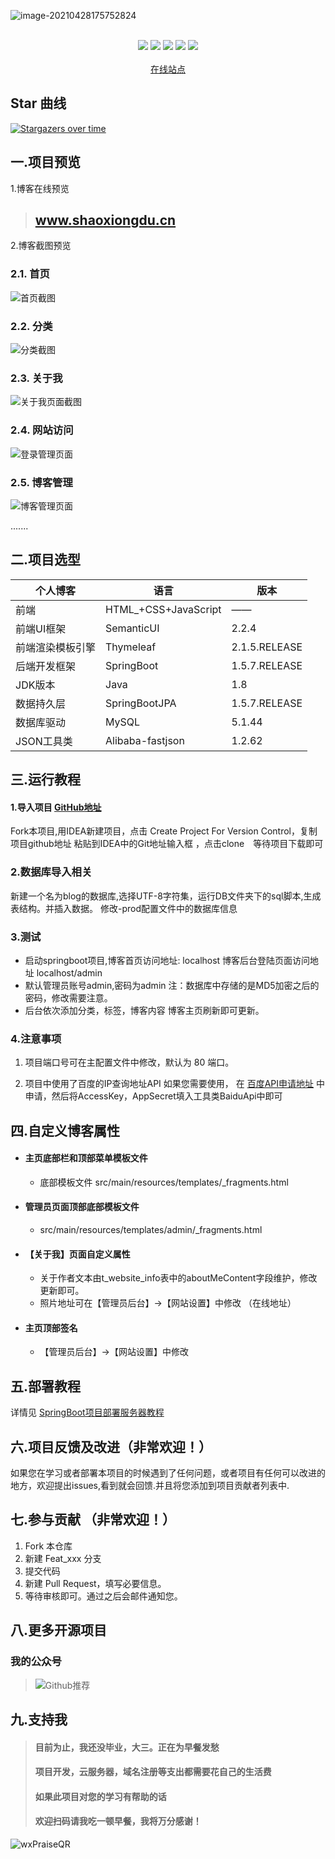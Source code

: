 ![image-20210428175752824](https://gitee.com/ShaoxiongDu/imageBed/raw/master/image-20210428175752824.png)

<br>
<div align="center">
    <img src="https://img.shields.io/badge/后端框架-SpringBoot-blue">
    <img src="https://img.shields.io/badge/数据源-SpringBootJPA-green">
    <img src="https://img.shields.io/badge/数据库-MySQL-orange">
    <img src="https://img.shields.io/badge/前端UI-SemanticUI-red">


  <img src="https://visitor-badge.glitch.me/badge?page_id=shaoxiongdu.JVMStudy" >
<br>
<br>
    <a href="https://shaoxiongdu.github.io/blog/" target="_blank">在线站点</a>
</div>

## Star 曲线
[![Stargazers over time](https://starchart.cc/shaoxiongdu/blog.svg)](https://github.com/shaoxiongdu/blog)

## 一.项目预览

 1.博客在线预览

>## <a href="http://www.shaoxiongdu.cn" target ="_blank" >www.shaoxiongdu.cn </a>

2.博客截图预览

### 2.1. 首页
![首页截图](https://gitee.com/ShaoxiongDu/imageBed/raw/master/image-20210430180342704.png)

### 2.2. 分类
![分类截图](https://gitee.com/ShaoxiongDu/imageBed/raw/master/image-20210517213428053.png)

### 2.3. 关于我
![关于我页面截图](https://gitee.com/ShaoxiongDu/imageBed/raw/master/image-20210517213452098.png)

### 2.4. 网站访问
![登录管理页面](https://gitee.com/ShaoxiongDu/imageBed/raw/master/image-20210604135418865.png)

### 2.5. 博客管理
![博客管理页面](https://gitee.com/ShaoxiongDu/imageBed/raw/master/image-20210604135440292.png)

 .......

## 二.项目选型

| 个人博客         | 语言                 | 版本          |
| ---------------- | -------------------- | ------------- |
| 前端             | HTML_+CSS+JavaScript | ——            |
| 前端UI框架       | SemanticUI           | 2.2.4         |
| 前端渲染模板引擎 | Thymeleaf            | 2.1.5.RELEASE |
| 后端开发框架     | SpringBoot           | 1.5.7.RELEASE |
| JDK版本          | Java                 | 1.8           |
| 数据持久层       | SpringBootJPA        | 1.5.7.RELEASE |
| 数据库驱动       | MySQL                | 5.1.44        |
| JSON工具类       | Alibaba-fastjson     | 1.2.62        |

## 三.运行教程

#### 1.导入项目 [GitHub地址](https://github.com/shaoxiongdu/blog) 

   Fork本项目,用IDEA新建项目，点击 Create Project For Version Control，复制项目github地址 粘贴到IDEA中的Git地址输入框 ，点击clone　等待项目下载即可

### 2.数据库导入相关

   新建一个名为blog的数据库,选择UTF-8字符集，运行DB文件夹下的sql脚本,生成表结构。并插入数据。 修改-prod配置文件中的数据库信息

### 3.测试

   - 启动springboot项目,博客首页访问地址: localhost  博客后台登陆页面访问地址 localhost/admin 
   - 默认管理员账号admin,密码为admin    注：数据库中存储的是MD5加密之后的密码，修改需要注意。
   - 后台依次添加分类，标签，博客内容  博客主页刷新即可更新。

### 4.注意事项

   1. 项目端口号可在主配置文件中修改，默认为 80 端口。

   2. 项目中使用了百度的IP查询地址API  如果您需要使用， 在 [百度API申请地址](https://apis.baidu.com/store/detail/31e507c6-caa1-4b25-8786-3af1543a79b9)
中申请，然后将AccessKey，AppSecret填入工具类BaiduApi中即可 

## 四.自定义博客属性

  - #### 主页底部栏和顶部菜单模板文件

      - 底部模板文件 src/main/resources/templates/_fragments.html

  - #### 管理员页面顶部底部模板文件

      - src/main/resources/templates/admin/_fragments.html

  - #### 【关于我】页面自定义属性

    - 关于作者文本由t_website_info表中的aboutMeContent字段维护，修改更新即可。
    - 照片地址可在【管理员后台】->【网站设置】中修改 （在线地址）
    
  - #### 主页顶部签名

    - 【管理员后台】->【网站设置】中修改

## 五.部署教程

详情见 [SpringBoot项目部署服务器教程](https://zhuanlan.zhihu.com/p/97787791)


## 六.项目反馈及改进（非常欢迎！）

 如果您在学习或者部署本项目的时候遇到了任何问题，或者项目有任何可以改进的地方，欢迎提出issues,看到就会回馈.并且将您添加到项目贡献者列表中.

## 七.参与贡献 （非常欢迎！）

1. Fork 本仓库
2. 新建 Feat_xxx 分支
3. 提交代码
4. 新建 Pull Request，填写必要信息。
5. 等待审核即可。通过之后会邮件通知您。

## 八.更多开源项目

### 我的公众号

> ![Github推荐](https://gitee.com/ShaoxiongDu/imageBed/raw/master/GithubShareQR.jpg)

## 九.支持我

> #### 目前为止，我还没毕业，大三。正在为早餐发愁
> #### 项目开发，云服务器，域名注册等支出都需要花自己的生活费
> #### 如果此项目对您的学习有帮助的话
>
> #### 欢迎扫码请我吃一顿早餐，我将万分感谢！

![wxPraiseQR](https://gitee.com/ShaoxiongDu/imageBed/raw/master/wxPraiseQR.png)
